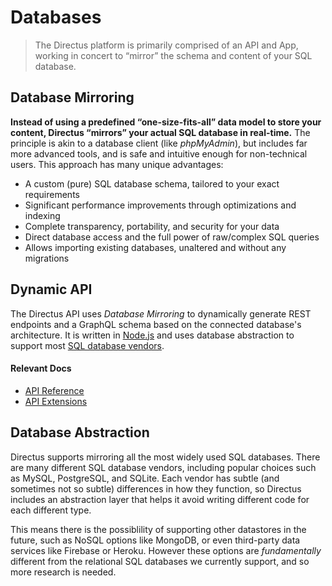 # Databases

> The Directus platform is primarily comprised of an API and App, working in concert to “mirror” the schema and content
> of your SQL database.

## Database Mirroring

**Instead of using a predefined “one-size-fits-all” data model to store your content, Directus “mirrors” your actual SQL
database in real-time.** The principle is akin to a database client (like _phpMyAdmin_), but includes far more advanced
tools, and is safe and intuitive enough for non-technical users. This approach has many unique advantages:

- A custom (pure) SQL database schema, tailored to your exact requirements
- Significant performance improvements through optimizations and indexing
- Complete transparency, portability, and security for your data
- Direct database access and the full power of raw/complex SQL queries
- Allows importing existing databases, unaltered and without any migrations

## Dynamic API

The Directus API uses _Database Mirroring_ to dynamically generate REST endpoints and a GraphQL schema based on the
connected database's architecture. It is written in [Node.js](https://nodejs.dev) and uses database abstraction to
support most [SQL database vendors](/guides/installation/cli/#_1-confirm-minimum-requirements).

#### Relevant Docs

- [API Reference](/reference/api/introduction/)
- [API Extensions](/concepts/extensions/#api-extensions)

## Database Abstraction

Directus supports mirroring all the most widely used SQL databases. There are many different SQL database vendors,
including popular choices such as MySQL, PostgreSQL, and SQLite. Each vendor has subtle (and sometimes not so subtle)
differences in how they function, so Directus includes an abstraction layer that helps it avoid writing different code
for each different type.

This means there is the possiblility of supporting other datastores in the future, such as NoSQL options like MongoDB,
or even third-party data services like Firebase or Heroku. However these options are _fundamentally_ different from the
relational SQL databases we currently support, and so more research is needed.
